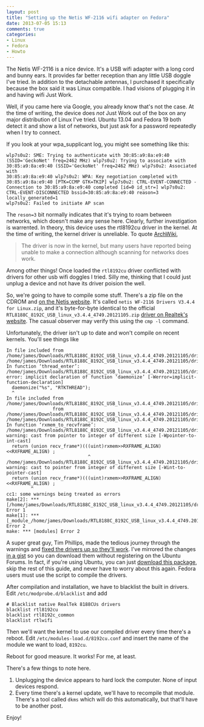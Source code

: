 ```yaml
---
layout: post
title: "Setting up the Netis WF-2116 wifi adapter on Fedora"
date: 2013-07-05 15:13
comments: true
categories:
- Linux
- Fedora
- Howto
---
```


The Netis WF-2116 is a nice device. It's a USB wifi adapter with a long cord
and bunny ears. It provides far better reception than any little USB doggle
I've tried. In addition to the detachable antennas, I purchased it specifically
because the box said it was Linux compatible. I had visions of plugging it in
and having wifi Just Work.

Well, if you came here via Google, you already know that's not the case. At
the time of writing, the device does _not_ Just Work out of the box on any
major distribution of Linux I've tried. Ubuntu 13.04 and Fedora 19 both detect
it and show a list of networks, but just ask for a password repeatedly when I
try to connect.

If you look at your wpa_supplicant log, you might see something like this:

```
wlp7s0u2: SME: Trying to authenticate with 30:85:a9:8a:e9:40
(SSID='GeckoNet' freq=2462 MHz) wlp7s0u2: Trying to associate with
30:85:a9:8a:e9:40 (SSID='GeckoNet' freq=2462 MHz) wlp7s0u2: Associated with
30:85:a9:8a:e9:40 wlp7s0u2: WPA: Key negotiation completed with
30:85:a9:8a:e9:40 [PTK=CCMP GTK=TKIP] wlp7s0u2: CTRL-EVENT-CONNECTED -
Connection to 30:85:a9:8a:e9:40 completed [id=0 id_str=] wlp7s0u2:
CTRL-EVENT-DISCONNECTED bssid=30:85:a9:8a:e9:40 reason=3 locally_generated=1
wlp7s0u2: Failed to initiate AP scan
```

The `reson=3` bit normally indicates that it's trying to roam between networks,
which doesn't make any sense here. Clearly, further investigation is warrented.
In theory, this device uses the rtl8192cu driver in the kernel. At the time of
writing, the kernel driver is unreliable. To quote [ArchWiki][1],

> The driver is now in the kernel, but many users have reported being unable to
> make a connection although scanning for networks does work.

Among other things! Once loaded the `rtl8192cu` driver conflicted with
drivers for other usb wifi doggles I tried. Silly me, thinking that I could
just unplug a device and not have its driver poision the well.

So, we're going to have to compile some stuff. There's a zip file on the CDROM
and [on the Netis website][2]. It's called `netis WF-2116 Drivers V3.4.4 for
Linux.zip`, and it's byte-for-byte identical to the official
`RTL8188C_8192C_USB_linux_v3.4.4_4749.20121105.zip` [driver on Realtek's
website][3]. The casual observer may verify this using the `cmp -l` command.

Unfortunately, the driver isn't up to date and won't compile on recent kernels.
You'll see things like

```
In file included from /home/james/Downloads/RTL8188C_8192C_USB_linux_v3.4.4_4749.20121105/driver/rtl8188C_8192C_usb_linux_v3.4.4_4749.20121105/core/rtw_cmd.c:23:0:
/home/james/Downloads/RTL8188C_8192C_USB_linux_v3.4.4_4749.20121105/driver/rtl8188C_8192C_usb_linux_v3.4.4_4749.20121105/include/osdep_service.h: In function ‘thread_enter’:
/home/james/Downloads/RTL8188C_8192C_USB_linux_v3.4.4_4749.20121105/driver/rtl8188C_8192C_usb_linux_v3.4.4_4749.20121105/include/osdep_service.h:575:2: error: implicit declaration of function ‘daemonize’ [-Werror=implicit-function-declaration]
  daemonize("%s", "RTKTHREAD");
  ^
In file included from /home/james/Downloads/RTL8188C_8192C_USB_linux_v3.4.4_4749.20121105/driver/rtl8188C_8192C_usb_linux_v3.4.4_4749.20121105/include/drv_types.h:69:0,
                 from /home/james/Downloads/RTL8188C_8192C_USB_linux_v3.4.4_4749.20121105/driver/rtl8188C_8192C_usb_linux_v3.4.4_4749.20121105/core/rtw_cmd.c:24:
/home/james/Downloads/RTL8188C_8192C_USB_linux_v3.4.4_4749.20121105/driver/rtl8188C_8192C_usb_linux_v3.4.4_4749.20121105/include/rtw_recv.h: In function ‘rxmem_to_recvframe’:
/home/james/Downloads/RTL8188C_8192C_USB_linux_v3.4.4_4749.20121105/driver/rtl8188C_8192C_usb_linux_v3.4.4_4749.20121105/include/rtw_recv.h:626:30: warning: cast from pointer to integer of different size [-Wpointer-to-int-cast]
  return (union recv_frame*)(((uint)rxmem>>RXFRAME_ALIGN) <<RXFRAME_ALIGN) ;
                              ^
/home/james/Downloads/RTL8188C_8192C_USB_linux_v3.4.4_4749.20121105/driver/rtl8188C_8192C_usb_linux_v3.4.4_4749.20121105/include/rtw_recv.h:626:9: warning: cast to pointer from integer of different size [-Wint-to-pointer-cast]
  return (union recv_frame*)(((uint)rxmem>>RXFRAME_ALIGN) <<RXFRAME_ALIGN) ;
         ^
cc1: some warnings being treated as errors
make[2]: *** [/home/james/Downloads/RTL8188C_8192C_USB_linux_v3.4.4_4749.20121105/driver/rtl8188C_8192C_usb_linux_v3.4.4_4749.20121105/core/rtw_cmd.o] Error 1
make[1]: *** [_module_/home/james/Downloads/RTL8188C_8192C_USB_linux_v3.4.4_4749.20121105/driver/rtl8188C_8192C_usb_linux_v3.4.4_4749.20121105] Error 2
make: *** [modules] Error 2
```

A super great guy, Tim Phillips, made the tedious journey through the warnings
and [fixed the drivers up so they'll work][4]. I've mirrored the changes
[in a gist][5] so you can download them without registering on the Ubuntu
Forums. In fact, if you're using Ubuntu, you can just
[download this package][6], skip the rest of this guide, and never have to
worry about this again. Fedora users must use the script to compile the
drivers.

After compilation and installation, we have to blacklist the built in drivers.
Edit `/etc/modprobe.d/blacklist` and add

```
# Blacklist native RealTek 8188CUs drivers
blacklist rtl8192cu
blacklist rtl8192c_common
blacklist rtlwifi
```

Then we'll want the kernel to use our compiled driver every time there's a
reboot. Edit `/etc/modules-load.d/8192cu.conf` and insert the name of the
module we want to load, `8192cu`.

Reboot for good measure. It works! For me, at least.

There's a few things to note here.

1. Unplugging the device appears to hard lock the computer. None of 
input devices respond.
2. Every time there's a kernel update, we'll have to recompile that module.
There's a tool called `dkms` which will do this automatically, but that'll have
to be another post.

Enjoy!

[1]: https://wiki.archlinux.org/index.php/Wireless_Setup#rtl8192cu
[2]: http://www.netis-systems.com/en/Downloads/Details/?id=71
[3]: http://www.realtek.com.tw/downloads/downloadsView.aspx?Langid=1&PFid=48&Level=5&Conn=4&ProdID=274&DownTypeID=3&GetDown=false&Downloads=true#2742
[4]: http://ubuntuforums.org/showthread.php?p=12620866#post12620866
[5]: https://gist.github.com/jamesgecko/5936488
[6]: https://code.google.com/p/realtek-8188cus-wireless-drivers-3444749-ubuntu-1304/
